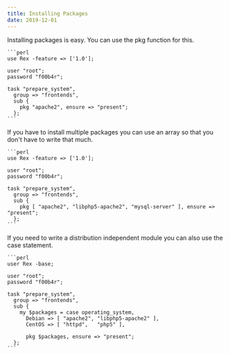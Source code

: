 ```yaml
---
title: Installing Packages
date: 2019-12-01
---
```


Installing packages is easy. You can use the pkg function for this.

    ```perl
    use Rex -feature => ['1.0'];
    
    user "root";
    password "f00b4r";
    
    task "prepare_system",
      group => "frontends",
      sub {
        pkg "apache2", ensure => "present";
      };
    ```

If you have to install multiple packages you can use an array so that you don't have to write that much.

    ```perl
    use Rex -feature => ['1.0'];
    
    user "root";
    password "f00b4r";
    
    task "prepare_system",
      group => "frontends",
      sub {
        pkg [ "apache2", "libphp5-apache2", "mysql-server" ], ensure => "present";
      };
    ```

If you need to write a distribution independent module you can also use the case statement.

    ```perl
    user Rex -base;
    
    user "root";
    password "f00b4r";
    
    task "prepare_system",
      group => "frontends",
      sub {
        my $packages = case operating_system,
          Debian => [ "apache2", "libphp5-apache2" ],
          CentOS => [ "httpd",   "php5" ],
    
          pkg $packages, ensure => "present";
      };
    ```
